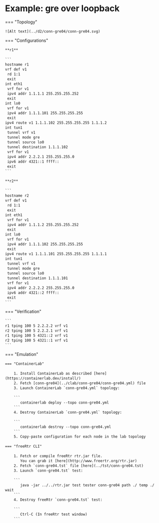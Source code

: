# Example: gre over loopback

=== "Topology"

    ![Alt text](../d2/conn-gre04/conn-gre04.svg)

=== "Configurations"

    **r1**

    ```
    hostname r1
    vrf def v1
     rd 1:1
     exit
    int eth1
     vrf for v1
     ipv4 addr 1.1.1.1 255.255.255.252
     exit
    int lo0
     vrf for v1
     ipv4 addr 1.1.1.101 255.255.255.255
     exit
    ipv4 route v1 1.1.1.102 255.255.255.255 1.1.1.2
    int tun1
     tunnel vrf v1
     tunnel mode gre
     tunnel source lo0
     tunnel destination 1.1.1.102
     vrf for v1
     ipv4 addr 2.2.2.1 255.255.255.0
     ipv6 addr 4321::1 ffff::
     exit
    ```

    **r2**

    ```
    hostname r2
    vrf def v1
     rd 1:1
     exit
    int eth1
     vrf for v1
     ipv4 addr 1.1.1.2 255.255.255.252
     exit
    int lo0
     vrf for v1
     ipv4 addr 1.1.1.102 255.255.255.255
     exit
    ipv4 route v1 1.1.1.101 255.255.255.255 1.1.1.1
    int tun1
     tunnel vrf v1
     tunnel mode gre
     tunnel source lo0
     tunnel destination 1.1.1.101
     vrf for v1
     ipv4 addr 2.2.2.2 255.255.255.0
     ipv6 addr 4321::2 ffff::
     exit
    ```

=== "Verification"

    ```
    r1 tping 100 5 2.2.2.2 vrf v1
    r2 tping 100 5 2.2.2.1 vrf v1
    r1 tping 100 5 4321::2 vrf v1
    r2 tping 100 5 4321::1 vrf v1
    ```

=== "Emulation"

    === "ContainerLab"

        1. Install ContainerLab as described [here](https://containerlab.dev/install/)  
        2. Fetch [conn-gre04](../clab/conn-gre04/conn-gre04.yml) file  
        3. Launch ContainerLab `conn-gre04.yml` topology:  

        ```
           containerlab deploy --topo conn-gre04.yml  
        ```
        4. Destroy ContainerLab `conn-gre04.yml` topology:  

        ```
           containerlab destroy --topo conn-gre04.yml  
        ```
        5. Copy-paste configuration for each node in the lab topology

    === "freeRtr CLI"

        1. Fetch or compile freeRtr rtr.jar file.  
           You can grab it [here](http://www.freertr.org/rtr.jar)  
        2. Fetch `conn-gre04.tst` file [here](../tst/conn-gre04.tst)  
        3. Launch `conn-gre04.tst` test:  

        ```
           java -jar ../../rtr.jar test tester conn-gre04 path ./ temp ./ wait
        ```
        4. Destroy freeRtr `conn-gre04.tst` test:  

        ```
           Ctrl-C (In freeRtr test window)
        ```

